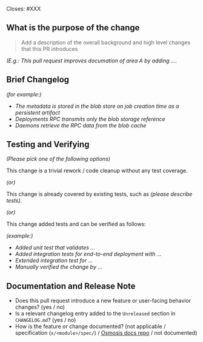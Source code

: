 <!-- < < < < < < < < < < < < < < < < < < < < < < < < < < < < < < < < < ☺
v                               ✰  Thanks for creating a PR! ✰
v    Before smashing the submit button please review the checkboxes.
v    If a checkbox is n/a - please still include it but + a little note why
v    If your PR doesn't close an issue, that's OK!  Just remove the Closes: #XXX line!
☺ > > > > > > > > > > > > > > > > > > > > > > > > > > > > > > > > >  -->

Closes: #XXX

## What is the purpose of the change

> Add a description of the overall background and high level changes that this PR introduces

_(E.g.: This pull request improves documation of area A by adding ...._

## Brief Changelog

_(for example:)_

- _The metadata is stored in the blob store on job creation time as a persistent artifact_
- _Deployments RPC transmits only the blob storage reference_
- _Daemons retrieve the RPC data from the blob cache_

## Testing and Verifying

_(Please pick one of the following options)_

This change is a trivial rework / code cleanup without any test coverage.

_(or)_

This change is already covered by existing tests, such as _(please describe tests)_.

_(or)_

This change added tests and can be verified as follows:

_(example:)_

- _Added unit test that validates ..._
- _Added integration tests for end-to-end deployment with ..._
- _Extended integration test for ..._
- _Manually verified the change by ..._

## Documentation and Release Note

- Does this pull request introduce a new feature or user-facing behavior changes? (yes / no)
- Is a relevant changelog entry added to the `Unreleased` section in `CHANGELOG.md`? (yes / no)
- How is the feature or change documented? (not applicable / specification (`x/<module>/spec/`) / [Osmosis docs repo](https://github.com/osmosis-labs/docs) / not documented)
